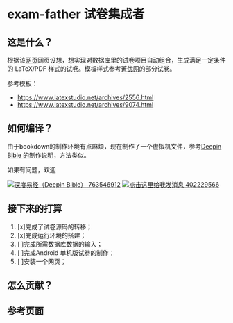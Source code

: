 # exam-father 试卷集成者

## 这是什么？

根据该[网页](https://my.oschina.net/bubifengyun/blog/3054820)网页设想，想实现对数据库里的试卷项目自动组合，生成满足一定条件的 LaTeX/PDF 样式的试卷。模板样式参考[菁优网](http://www.jyeoo.com/)的部分试卷。

参考模板：

- https://www.latexstudio.net/archives/2556.html
- https://www.latexstudio.net/archives/9074.html


## 如何编译？

由于bookdown的制作环境有点麻烦，现在制作了一个虚拟机文件，参考[Deepin Bible 的制作说明](https://github.com/bubifengyun/deepin-bible)，方法类似。

如果有问题，欢迎

<a target="_blank" href="//shang.qq.com/wpa/qunwpa?idkey=40d87fca306c56134e3cefd7053e973177033a818cd7f89fb4222f7c41d9332d"><img border="0" src="https://pub.idqqimg.com/wpa/images/group.png" alt="深度易经（Deepin Bible）" title="深度易经（Deepin Bible）"> 763546912</a>
<a target="_blank" href="http://wpa.qq.com/msgrd?v=3&uin=402229566&site=qq&menu=yes"><img border="0" src="https://pub.idqqimg.com/wpa/images/counseling_style_52.png" alt="点击这里给我发消息" title="点击这里给我发消息"/> 402229566</a>

## 接下来的打算

1. [x]完成了试卷源码的转移；
1. [x]完成运行环境的搭建；
1. [ ]完成所需数据库数据的输入；
1. [ ]完成Android 单机版试卷的制作；
1. [ ]安装一个网页；

## 怎么贡献？

## 参考页面


